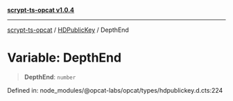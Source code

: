 [**scrypt-ts-opcat v1.0.4**](../../../README.md)

***

[scrypt-ts-opcat](../../../README.md) / [HDPublicKey](../README.md) / DepthEnd

# Variable: DepthEnd

> **DepthEnd**: `number`

Defined in: node\_modules/@opcat-labs/opcat/types/hdpublickey.d.cts:224
